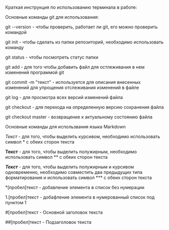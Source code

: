 Краткая инструкция по использованию терминала в работе:

Основные команды git для использования:

git --version - чтобы проверить, работает ли git, его можно проверить командой

git init - чтобы сделать из папки репозиторий, необходимо использовать команду

git status - чтобы посмотреть статус папки

git add - для того чтобы добавить файл для остлеживания в нем изменений программой git

git commit -m "текст" - используется для описания внесенных изменений для упрощения отслеживания изменений в файле

git log - для просмотра всех версий изменений файла

git checkout - для перехода на определенную версию сохранения файла

git checkout master - возвращение к актуальному состоянию файла

Основные команды для использвания языка Markdown

*Текст* - для того, чтобы выделить курсивом, необходимо использовать символ * с обеих сторон текста

**Текст** - для того, чтобы выделить полужирным, необходимо использовать символ ** с обеих сторон текста

***Текст*** - для того, чтобы выделить полужирным и курсивом одновременно, необходимо совместить два предыдущих типа форматирования и использовать символ *** с обеих сторон текста

*[пробел]текст - добавление элемента в список без нумерации

1.[пробел]текст - добафление элемента в нумерованный список под пунктом 1

#[пробел]текст - Основной заголовок текста

##[пробел]текст - Подзаголовок текста